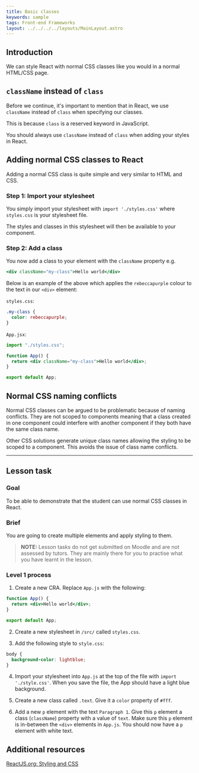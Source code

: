 ```yaml
---
title: Basic classes
keywords: sample
tags: Front-end Frameworks
layout: ../../../../layouts/MainLayout.astro
---
```


## Introduction

We can style React with normal CSS classes like you would in a normal HTML/CSS page.

## `className` instead of `class`

Before we continue, it's important to mention that in React, we use `className` instead of `class` when specifying our classes.

This is because `class` is a reserved keyword in JavaScript.

You should always use `className` instead of `class` when adding your styles in React.

## Adding normal CSS classes to React

Adding a normal CSS class is quite simple and very similar to HTML and CSS.

### Step 1: Import your stylesheet

You simply import your stylesheet with `import './styles.css'` where `styles.css` is your stylesheet file.

The styles and classes in this stylesheet will then be available to your component.

### Step 2: Add a class

You now add a class to your element with the `className` property e.g.

```jsx
<div className="my-class">Hello world</div>
```

Below is an example of the above which applies the `rebeccapurple` colour to the text in our `<div>` element:

`styles.css`:

```css
.my-class {
  color: rebeccapurple;
}
```

`App.jsx`:

```jsx
import "./styles.css";

function App() {
  return <div className="my-class">Hello world</div>;
}

export default App;
```

## Normal CSS naming conflicts

Normal CSS classes can be argued to be problematic because of naming conflicts. They are not scoped to components meaning that a class created in one component could interfere with another component if they both have the same class name.

Other CSS solutions generate unique class names allowing the styling to be scoped to a component. This avoids the issue of class name conflicts.

<hr>

## Lesson task

### Goal

To be able to demonstrate that the student can use normal CSS classes in React.

### Brief

You are going to create multiple elements and apply styling to them.

> <b>NOTE:</b> Lesson tasks do not get submitted on Moodle and are not assessed by tutors. They are mainly there for you to practise what you have learnt in the lesson.

### Level 1 process

1. Create a new CRA. Replace `App.js` with the following:

```jsx
function App() {
  return <div>Hello world</div>;
}

export default App;
```

2. Create a new stylesheet in `/src/` called `styles.css`.

3. Add the following style to `style.css`:

```css
body {
  background-color: lightblue;
}
```

4. Import your stylesheet into `App.js` at the top of the file with `import './style.css'`. When you save the file, the App should have a light blue background.

5. Create a new class called `.text`. Give it a `color` property of `#fff`.

6. Add a new `p` element with the text `Paragraph 1`. Give this `p` element a class (`className`) property with a value of `text`. Make sure this `p` element is in-between the `<div>` elements in `App.js`. You should now have a `p` element with white text.

## Additional resources

[ReactJS.org: Styling and CSS](https://reactjs.org/docs/faq-styling.html)
